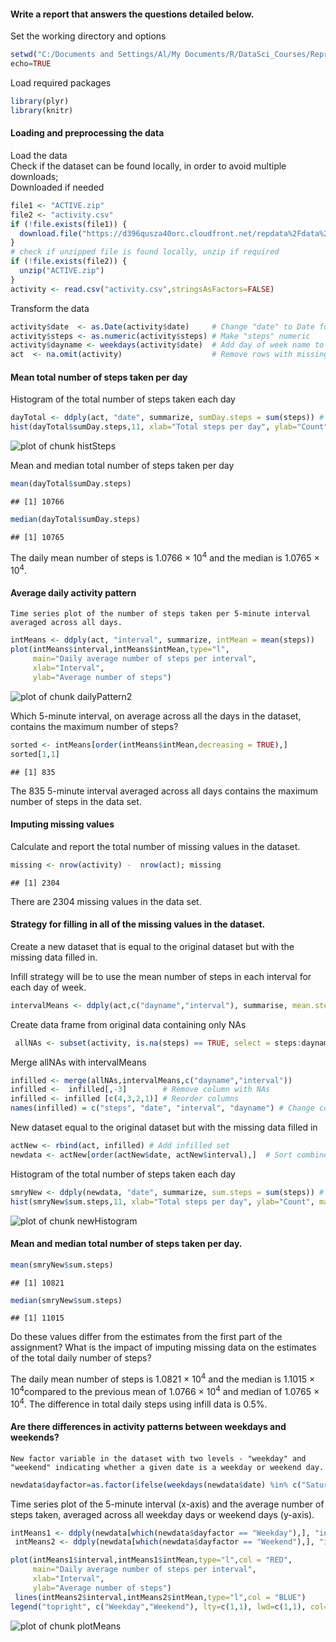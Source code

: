 #### Write a report that answers the questions detailed below.  

Set the working directory and options

```r
setwd("C:/Documents and Settings/Al/My Documents/R/DataSci_Courses/ReproResearch/PeerAs_1")
echo=TRUE
```

Load required packages

```r
library(plyr)
library(knitr)
```

#### Loading and preprocessing the data
  Load the data     
  Check if the dataset can be found locally, in order to avoid multiple downloads;   
 Downloaded if needed


```r
file1 <- "ACTIVE.zip"
file2 <- "activity.csv"
if (!file.exists(file1)) {
  download.file("https://d396qusza40orc.cloudfront.net/repdata%2Fdata%2Factivity.zip", "ACTIVE.zip")
}
# check if unzipped file is found locally, unzip if required
if (!file.exists(file2)) {
  unzip("ACTIVE.zip")
}
activity <- read.csv("activity.csv",stringsAsFactors=FALSE)
```

Transform the data

```r
activity$date  <- as.Date(activity$date)     # Change "date" to Date format
activity$steps <- as.numeric(activity$steps) # Make "steps" numeric
activity$dayname <- weekdays(activity$date)  # Add day of week name to rows
act  <- na.omit(activity)                    # Remove rows with missing values
```
#### Mean total number of steps taken per day

   Histogram of the total number of steps taken each day   
  
   

```r
dayTotal <- ddply(act, "date", summarize, sumDay.steps = sum(steps)) # Calculate daily totals
hist(dayTotal$sumDay.steps,11, xlab="Total steps per day", ylab="Count", main="Total Daily Steps")
```

![plot of chunk histSteps](./PA1_template_files/figure-html/histSteps.png) 

 Mean and median total number of steps taken per day

```r
mean(dayTotal$sumDay.steps)
```

```
## [1] 10766
```

```r
median(dayTotal$sumDay.steps)
```

```
## [1] 10765
```
The daily mean number of steps is 1.0766 &times; 10<sup>4</sup> and the median is 1.0765 &times; 10<sup>4</sup>.


#### Average daily activity pattern

    Time series plot of the number of steps taken per 5-minute interval averaged across all days.


```r
intMeans <- ddply(act, "interval", summarize, intMean = mean(steps))
plot(intMeans$interval,intMeans$intMean,type="l",
     main="Daily average number of steps per interval",
     xlab="Interval",
     ylab="Average number of steps")
```

![plot of chunk dailyPattern2](./PA1_template_files/figure-html/dailyPattern2.png) 
   
  Which 5-minute interval, on average across all the days in the dataset, contains the maximum number of steps?


```r
sorted <- intMeans[order(intMeans$intMean,decreasing = TRUE),]
sorted[1,1]
```

```
## [1] 835
```
 The 835 5-minute interval averaged across all days contains the maximum number of steps in the data set.

#### Imputing missing values

  Calculate and report the total number of missing values in the dataset. 
  

```r
missing <- nrow(activity) -  nrow(act); missing
```

```
## [1] 2304
```
There are 2304 missing values in the data set.

####  Strategy for filling in all of the missing values in the dataset.

Create a new dataset that is equal to the original dataset but with the missing data filled in.

Infill strategy will be to use the mean number of steps in each interval for each day of week.

```r
intervalMeans <- ddply(act,c("dayname","interval"), summarise, mean.steps = round(mean(steps))) #Mean steps per interval
```
 Create data frame from original data containing only NAs 

```r
 allNAs <- subset(activity, is.na(steps) == TRUE, select = steps:dayname)
```
Merge allNAs with intervalMeans

```r
infilled <- merge(allNAs,intervalMeans,c("dayname","interval"))
infilled <-  infilled[,-3]        # Remove column with NAs
infilled <- infilled [c(4,3,2,1)] # Reorder columns
names(infilled) = c("steps", "date", "interval", "dayname") # Change column name "mean.steps" to "steps"
```
New dataset equal to the original dataset but with the missing data filled in

```r
actNew <- rbind(act, infilled) # Add infilled set
newdata <- actNew[order(actNew$date, actNew$interval),]  # Sort combined set based on time 
```
   Histogram of the total number of steps taken each day  
   

```r
smryNew <- ddply(newdata, "date", summarize, sum.steps = sum(steps)) # Calculate new value of steps per day
hist(smryNew$sum.steps,11, xlab="Total steps per day", ylab="Count", main="Total Daily Steps")   
```

![plot of chunk newHistogram](./PA1_template_files/figure-html/newHistogram.png) 

####    Mean and median total number of steps taken per day. 

```r
mean(smryNew$sum.steps)
```

```
## [1] 10821
```

```r
median(smryNew$sum.steps)
```

```
## [1] 11015
```

Do these values differ from the estimates from the first part of the assignment? 
What is the impact of imputing missing data on the estimates of the total daily number of steps?

The daily mean number of steps is 1.0821 &times; 10<sup>4</sup> and the median is 1.1015 &times; 10<sup>4</sup>compared to the previous mean of 1.0766 &times; 10<sup>4</sup> and median of 1.0765 &times; 10<sup>4</sup>. The difference in total daily steps using infill data is 0.5%.

####   Are there differences in activity patterns between weekdays and weekends?

    New factor variable in the dataset with two levels - "weekday" and "weekend" indicating whether a given date is a weekday or weekend day.
    

```r
newdata$dayfactor=as.factor(ifelse(weekdays(newdata$date) %in% c("Saturday","Sunday"), "Weekend", "Weekday"))
```
   

 Time series plot of the 5-minute interval (x-axis) and the average number of steps taken, averaged across all weekday days or weekend days (y-axis). 
 

```r
intMeans1 <- ddply(newdata[which(newdata$dayfactor == "Weekday"),], "interval", summarize, intMean = mean(steps))
 intMeans2 <- ddply(newdata[which(newdata$dayfactor == "Weekend"),], "interval", summarize, intMean = mean(steps))
```

```r
plot(intMeans1$interval,intMeans1$intMean,type="l",col = "RED",
     main="Daily average number of steps per interval",
     xlab="Interval",
     ylab="Average number of steps")
 lines(intMeans2$interval,intMeans2$intMean,type="l",col = "BLUE")    
legend("topright", c("Weekday","Weekend"), lty=c(1,1), lwd=c(1,1), col=c("red","blue"))  
```

![plot of chunk plotMeans](./PA1_template_files/figure-html/plotMeans.png) 

 

